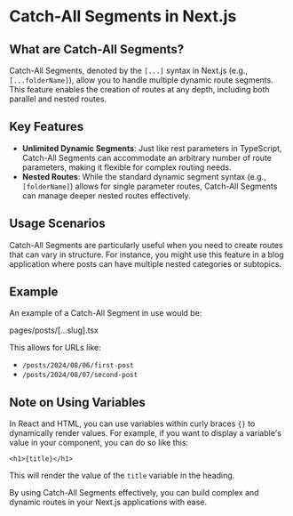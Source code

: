 # Catch-All Segments in Next.js

## What are Catch-All Segments?

Catch-All Segments, denoted by the `[...]` syntax in Next.js (e.g., `[...folderName]`), allow you to handle multiple dynamic route segments. This feature enables the creation of routes at any depth, including both parallel and nested routes.

## Key Features

- **Unlimited Dynamic Segments**: Just like rest parameters in TypeScript, Catch-All Segments can accommodate an arbitrary number of route parameters, making it flexible for complex routing needs.
- **Nested Routes**: While the standard dynamic segment syntax (e.g., `[folderName]`) allows for single parameter routes, Catch-All Segments can manage deeper nested routes effectively.

## Usage Scenarios

Catch-All Segments are particularly useful when you need to create routes that can vary in structure. For instance, you might use this feature in a blog application where posts can have multiple nested categories or subtopics.

## Example

An example of a Catch-All Segment in use would be:

pages/posts/[...slug].tsx

This allows for URLs like:

- `/posts/2024/08/06/first-post`
- `/posts/2024/08/07/second-post`

## Note on Using Variables

In React and HTML, you can use variables within curly braces `{}` to dynamically render values. For example, if you want to display a variable's value in your component, you can do so like this:

```Tsx
<h1>{title}</h1>
```

This will render the value of the `title` variable in the heading.

By using Catch-All Segments effectively, you can build complex and dynamic routes in your Next.js applications with ease.
